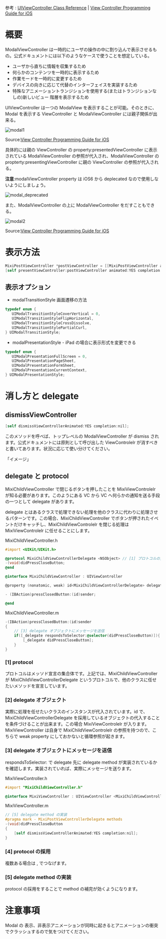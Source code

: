参考 : [UIViewController Class Reference](http://developer.apple.com/library/ios/#documentation/uikit/reference/UIViewController_Class/Reference/Reference.html) | [View Controller Programming Guide for iOS](http://developer.apple.com/library/ios/featuredarticles/ViewControllerPGforiPhoneOS/ViewControllerPGforiOS.pdf)

# 概要

ModalViewController は一時的にユーザの操作の中に割り込んで表示させるもの。公式ドキュメントには以下のようなケースで使うことを想定している。

- ユーザから直ちに情報を収集するため
- 何らかのコンテンツを一時的に表示するため
- 作業モードを一時的に変更するため
- デバイスの向きに応じて代替のインターフェイスを実装するため
- 特殊なアニメーショントランジションを使用する(またはトランジションなしの)新しいビュー 階層を表示するため

UIViewController は一つの ModalView を表示することが可能。そのときに、Modal を表示する ViewController と ModalViewController には親子関係が出来る。

![modal1](https://raw.github.com/mixi-inc/iOSTraining/master/Doc/Images/1.5/modal1.png)

Source:[View Controller Programming Guide for iOS](http://developer.apple.com/library/ios/featuredarticles/ViewControllerPGforiPhoneOS/ViewControllerPGforiOS.pdf)

具体的には親の ViewController の property:presentedViewController に表示されている ModalViewController の参照が代入され、ModalViewController の propterty:presentingViewController に親の ViewController の参照が代入される。

**注意**:modalViewController property は iOS6 から deplecated なので使用しないようにしましょう。

![modal_deprecated](https://raw.github.com/mixi-inc/iOSTraining/master/Doc/Images/1.5/modal_deprecated.png)

また、ModalViewController の上に ModalViewController をだすこともできる。

![modal2](https://raw.github.com/mixi-inc/iOSTraining/master/Doc/Images/1.5/modal2.png)

Source:[View Controller Programming Guide for iOS](http://developer.apple.com/library/ios/featuredarticles/ViewControllerPGforiPhoneOS/ViewControllerPGforiOS.pdf)

# 表示方法
```objective-c
MixiPostViewController *postViewController = [[MixiPostViewController alloc] init];
[self presentViewController:postViewController animated:YES completion:nil];
```

## 表示オプション
- modalTransitionStyle 画面遷移の方法
```objective-c
typedef enum {
   UIModalTransitionStyleCoverVertical = 0,
   UIModalTransitionStyleFlipHorizontal,
   UIModalTransitionStyleCrossDissolve,
   UIModalTransitionStylePartialCurl,
} UIModalTransitionStyle;
```

- modalPresentationStyle - iPad の場合に表示形式を変更できる
```objective-c
typedef enum {
   UIModalPresentationFullScreen = 0,
   UIModalPresentationPageSheet,
   UIModalPresentationFormSheet,
   UIModalPresentationCurrentContext,
} UIModalPresentationStyle;
```

# 消し方と delegate
## dismissViewController
```objective-c
[self dismissViewControllerAnimated:YES completion:nil];
```
このメソッドを呼べば、トップレベルの ModalViewController が dismiss されます。公式ドキュメントには原則として呼び出した ViewControlelr が消すべきと書いてあります。状況に応じて使い分けてください。

「イメージ」

## delegate と protocol
MixiChildViewController で閉じるボタンを押したことを MixiViewControlelr が知る必要があります。このようにある VC から VC へ何らかの通知を送る手段の一つとして delegate があります。

delegate とはあるクラスで処理できない処理を他のクラスに代わりに処理させるパターンです。この場合、MixiChildViewController でボタンが押されたイベントだけキャッチし、MixiChildViewControlelr を閉じる処理は MixiViewControlelr に任せることにします。

MixiChildViewController.h
```objective-c
#import <UIKit/UIKit.h>

@protocol MixiChildViewControllerDelegate <NSObject> // [1] プロトコルの宣言
-(void)didPressCloseButton;
@end

@interface MixiChildViewController : UIViewController

@property (nonatomic, weak) id<MixiChildViewControllerDelegate> delegate; // [2] delegate オブジェクト

- (IBAction)pressClosedButton:(id)sender;

@end
```

MixiChildViewController.m
```objective-c
-(IBAction)pressClosedButton:(id)sender
{
    // [3] delegate オブジェクトにメッセージを送信
    if([_delegate respondsToSelector:@selector(didPressCloseButton)]){
        [_delegate didPressCloseButton];
    }
}
```

### [1] protocol
プロトコルはメッソド宣言の集合体です。上記では、MixiChildViewController が MixiChildViewControllerDelegate というプロトコルで、他のクラスに任せたいメソッドを宣言しています。

### [2] delegate オブジェクト
実際に処理を任せたいクラスのインスタンスが代入されています。id<MixiChildViewControllerDelegate> で、MixiChildViewControllerDelegate を採用しているオブジェクトの代入することを条件づけることが出来ます。この場合 MixiViewControlelr が入ります。MixiViewController は自身で MixiChildViewControlelr の参照を持つので、こちらで weak property にしておかないと循環参照が起きます。

### [3] delegate オブジェクトにメッセージを送信
respondsToSelector: で delegate 先に delegate method が実装されているかを確認します。実装されていれば、実際にメッセージを送ります。

MixiViewController.h
```objective-c
#import "MixiChildViewController.h"

@interface MixiViewController : UIViewController <MixiChildViewControllerDelegate> // [4] protocol の採用
```

MixiViewController.m
```objective-c
// [5] delegate method の実装
#pragma mark - MixiPostViewControllerDelegate methods
-(void)didPressCloseButton
{
    [self dismissViewControllerAnimated:YES completion:nil];
}
```

### [4] protocol の採用
複数ある場合は , でつなげます。

### [5] delegate method の実装
protocol の採用をすることで method の補完が効くようになります。

# 注意事項
Modal の 表示、非表示アニメーションが同時に起きるとアニメーションの衝突でクラッシュするので気をつけてください。